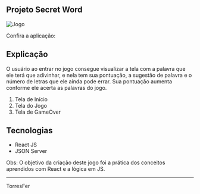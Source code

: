 ## Projeto Secret Word
![Jogo](https://user-images.githubusercontent.com/93451006/180860954-3e7eccd9-5fa1-40ed-ba46-466eaebe6702.png)

Confira a aplicação:

## Explicação
O usuário ao entrar no jogo consegue visualizar a tela com a palavra que ele terá que adivinhar, e nela tem sua pontuação, a sugestão de palavra e o número de letras que ele ainda pode errar. Sua pontuação aumenta conforme ele acerta as palavras do jogo.

1. Tela de Início
2. Tela do Jogo
3. Tela de GameOver

## Tecnologias
- React JS
- JSON Server

Obs: O objetivo da criação deste jogo foi a prática dos conceitos aprendidos com React e a lógica em JS.

________________________

TorresFer
